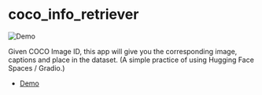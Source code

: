 # coco_info_retriever

![Demo](https://i.imgur.com/8pUf67S.jpg)

Given COCO Image ID, this app will give you the corresponding image, captions and place in the dataset. (A simple practice of using Hugging Face Spaces / Gradio.)

- [Demo](https://huggingface.co/spaces/Jiayi-Pan/COCO_Info_Retriever)

